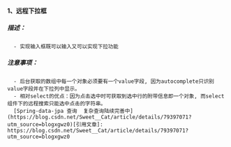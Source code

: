 #### 1、远程下拉框
##### 描述：
      - 实现输入框既可以输入又可以实现下拉功能
##### 注意事项：
      - 后台获取的数组中每一个对象必须要有一个value字段, 因为autocomplete只识别value字段并在下拉列中显示。
      - 相对select的优点：因为点击选中时可获取到选中行的附带信息即一个对象, 而select组件下的远程搜索只能选中点击的字符串。
      [Spring-data-jpa 查询  复杂查询陆续完善中](https://blog.csdn.net/Sweet__Cat/article/details/79397071?utm_source=blogxgwz0)[引用文章]: https://blog.csdn.net/Sweet__Cat/article/details/79397071?utm_source=blogxgwz0

